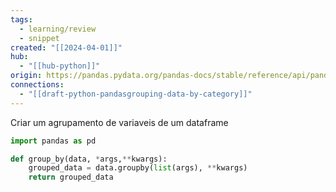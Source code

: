 ```yaml
---
tags:
  - learning/review
  - snippet
created: "[[2024-04-01]]"
hub:
  - "[[hub-python]]"
origin: https://pandas.pydata.org/pandas-docs/stable/reference/api/pandas.DataFrame.groupby.html
connections:
  - "[[draft-python-pandasgrouping-data-by-category]]"
---
```

Criar um agrupamento de variaveis de um dataframe

```python
import pandas as pd

def group_by(data, *args,**kwargs):
	grouped_data = data.groupby(list(args), **kwargs)
	return grouped_data
```

